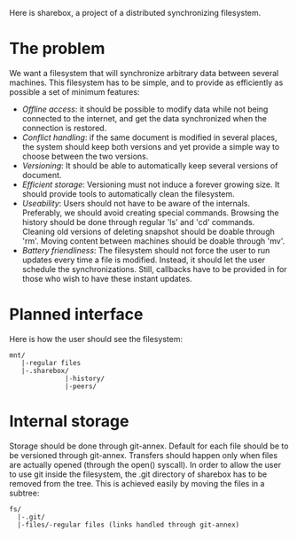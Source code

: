 Here is sharebox, a project of a distributed synchronizing filesystem.

The problem
===========

We want a filesystem that will synchronize arbitrary data between several
machines. This filesystem has to be simple, and to provide as efficiently
as possible a set of minimum features:

- *Offline access*: it should be possible to modify data while not being
  connected to the internet, and get the data synchronized when the
  connection is restored.
- *Conflict handling*: if the same document is modified in several places,
  the system should keep both versions and yet provide a simple way to
  choose between the two versions.
- *Versioning*: It should be able to automatically keep several versions
  of document.
- *Efficient storage*: Versioning must not induce a forever growing size.
  It should provide tools to automatically clean the filesystem.
- *Useability*: Users should not have to be aware of the internals.
  Preferably, we should avoid creating special commands. Browsing the
  history should be done through regular 'ls' and 'cd' commands. Cleaning
  old versions of deleting snapshot should be doable through 'rm'. Moving
  content between machines should be doable through 'mv'.
- *Battery friendliness*: The filesystem should not force the user to run
  updates every time a file is modified. Instead, it should let the user
  schedule the synchronizations. Still, callbacks have to be provided in
  for those who wish to have these instant updates.

Planned interface
=================

Here is how the user should see the filesystem:

    mnt/
       |-regular files
       |-.sharebox/
                  |-history/
                  |-peers/

Internal storage
================

Storage should be done through git-annex. Default for each file should be
to be versioned through git-annex. Transfers should happen only when files
are actually opened (through the open() syscall). In order to allow the
user to use git inside the filesystem, the .git directory of sharebox has
to be removed from the tree. This is achieved easily by moving the files
in a subtree:

    fs/
      |-.git/
      |-files/-regular files (links handled through git-annex)
